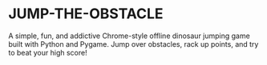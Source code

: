 # JUMP-THE-OBSTACLE
A simple, fun, and addictive Chrome-style offline dinosaur jumping game built with Python and Pygame. Jump over obstacles, rack up points, and try to beat your high score!
